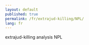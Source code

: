 ```yaml
---
layout: default
published: true
permalink: /fr/extrajud-killing/NPL/
lang: fr
---
```


extrajud-killing analysis NPL
